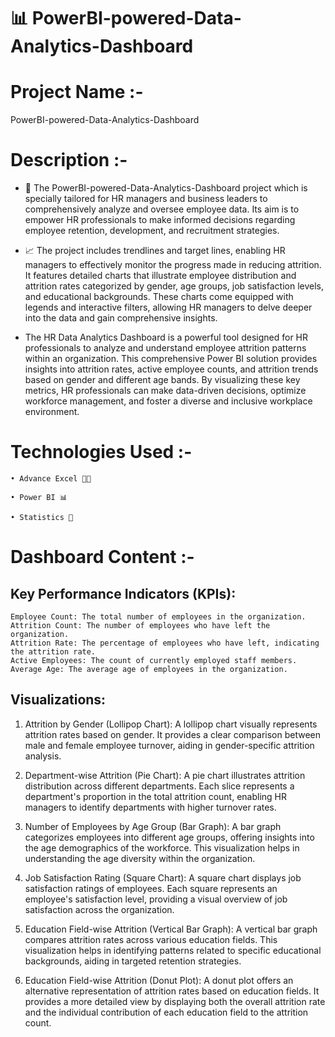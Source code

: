 
# 📊 PowerBI-powered-Data-Analytics-Dashboard
# Project Name :-
PowerBI-powered-Data-Analytics-Dashboard 
# Description :-
- 💼 The PowerBI-powered-Data-Analytics-Dashboard project which is specially tailored for HR managers and business leaders to comprehensively analyze and oversee employee data. Its aim is to empower HR professionals to make informed decisions regarding employee retention, development, and recruitment strategies.

- 📈 The project includes trendlines and target lines, enabling HR managers to effectively monitor the progress made in reducing attrition. It features detailed charts that illustrate employee distribution and attrition rates categorized by gender, age groups, job satisfaction levels, and educational backgrounds. These charts come equipped with legends and interactive filters, allowing HR managers to delve deeper into the data and gain comprehensive insights.

-  The HR Data Analytics Dashboard is a powerful tool designed for HR professionals to analyze and understand employee attrition patterns within an organization. This comprehensive Power BI solution provides insights into attrition rates, active employee counts, and attrition trends based on gender and different age bands. By visualizing these key metrics, HR professionals can make data-driven decisions, optimize workforce management, and foster a diverse and inclusive workplace environment.
# Technologies Used :-
```
• Advance Excel 👨‍💻 

• Power BI 📊

• Statistics 📜
```
# Dashboard Content :-

## Key Performance Indicators (KPIs):
```
Employee Count: The total number of employees in the organization.
Attrition Count: The number of employees who have left the organization.
Attrition Rate: The percentage of employees who have left, indicating the attrition rate.
Active Employees: The count of currently employed staff members.
Average Age: The average age of employees in the organization.
```
## Visualizations:
1. Attrition by Gender (Lollipop Chart):
A lollipop chart visually represents attrition rates based on gender. It provides a clear comparison between male and female employee turnover, aiding in gender-specific attrition analysis.

2. Department-wise Attrition (Pie Chart):
A pie chart illustrates attrition distribution across different departments. Each slice represents a department's proportion in the total attrition count, enabling HR managers to identify departments with higher turnover rates.

3. Number of Employees by Age Group (Bar Graph):
A bar graph categorizes employees into different age groups, offering insights into the age demographics of the workforce. This visualization helps in understanding the age diversity within the organization.

4. Job Satisfaction Rating (Square Chart):
A square chart displays job satisfaction ratings of employees. Each square represents an employee's satisfaction level, providing a visual overview of job satisfaction across the organization.

5. Education Field-wise Attrition (Vertical Bar Graph):
A vertical bar graph compares attrition rates across various education fields. This visualization helps in identifying patterns related to specific educational backgrounds, aiding in targeted retention strategies.

6. Education Field-wise Attrition (Donut Plot):
A donut plot offers an alternative representation of attrition rates based on education fields. It provides a more detailed view by displaying both the overall attrition rate and the individual contribution of each education field to the attrition count.

